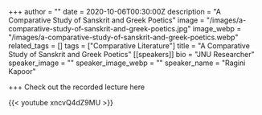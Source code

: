 +++
author = ""
date = 2020-10-06T00:30:00Z
description = "A Comparative Study of Sanskrit and Greek Poetics"
image = "/images/a-comparative-study-of-sanskrit-and-greek-poetics.jpg"
image_webp = "/images/a-comparative-study-of-sanskrit-and-greek-poetics.webp"
related_tags = []
tags = ["Comparative Literature"]
title = "A Comparative Study of Sanskrit and Greek Poetics"
[[speakers]]
bio = "JNU Researcher"
speaker_image = ""
speaker_image_webp = ""
speaker_name = "Ragini Kapoor"

+++
Check out the recorded lecture here

{{< youtube xncvQ4dZ9MU >}}
